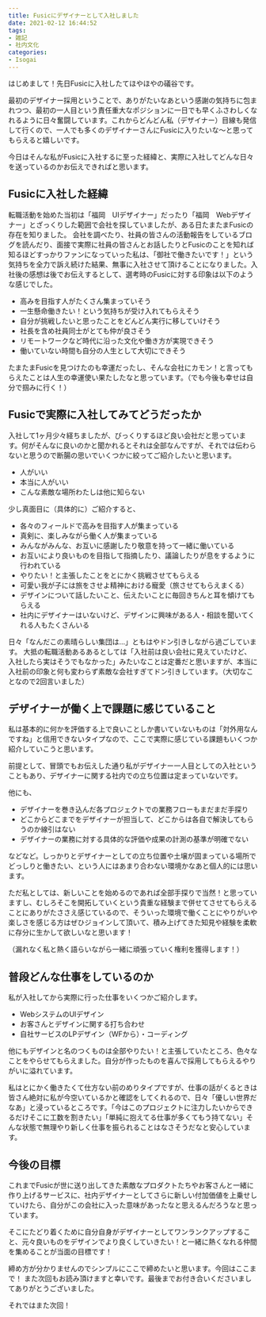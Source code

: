 ```yaml
---
title: Fusicにデザイナーとして入社しました
date: 2021-02-12 16:44:52
tags:
- 雑記
- 社内文化
categories:
- Isogai
---
```


はじめまして！先日Fusicに入社したてほやほやの礒谷です。

最初のデザイナー採用ということで、ありがたいなあという感謝の気持ちに包まれつつ、最初の一人目という責任重大なポジションに一日でも早くふさわしくなれるように日々奮闘しています。これからどんどん私（デザイナー）目線も発信して行くので、一人でも多くのデザイナーさんにFusicに入りたいな〜と思ってもらえると嬉しいです。

今日はそんな私がFusicに入社するに至った経緯と、実際に入社してどんな日々を送っているのかお伝えできればと思います。
<!-- more -->

## Fusicに入社した経緯

転職活動を始めた当初は「福岡　UIデザイナー」だったり「福岡　Webデザイナー」とざっくりした範囲で会社を探していましたが、ある日たまたまFusicの存在を知りました。
会社を調べたり、社員の皆さんの活動報告をしているブログを読んだり、面接で実際に社員の皆さんとお話したりとFusicのことを知れば知るほどすっかりファンになっていった私は、「御社で働きたいです！」という気持ちを全力で訴え続けた結果、無事に入社させて頂けることになりました。入社後の感想は後でお伝えするとして、選考時のFusicに対する印象は以下のような感じでした。

- 高みを目指す人がたくさん集まっていそう
- 一生懸命働きたい！という気持ちが受け入れてもらえそう
- 自分が挑戦したいと思ったことをどんどん実行に移していけそう
- 社長を含め社員同士がとても仲が良さそう
- リモートワークなど時代に沿った文化や働き方が実現できそう
- 働いていない時間も自分の人生として大切にできそう

たまたまFusicを見つけたのも幸運だったし、そんな会社にカモン！と言ってもらえたことは人生の幸運使い果たしたなと思っています。（でも今後も幸せは自分で掴みに行く！）

## Fusicで実際に入社してみてどうだったか

入社して1ヶ月少々経ちましたが、びっくりするほど良い会社だと思っています。何がそんなに良いのかと聞かれるとそれは全部なんですが、それでは伝わらないと思うので断腸の思いでいくつかに絞ってご紹介したいと思います。

- 人がいい
- 本当に人がいい
- こんな素敵な場所わたしは他に知らない

少し真面目に（具体的に）ご紹介すると、

- 各々のフィールドで高みを目指す人が集まっている
- 真剣に、楽しみながら働く人が集まっている
- みんながみんな、お互いに感謝したり敬意を持って一緒に働いている
- お互いにより良いものを目指して指摘したり、議論したりが息をするように行われている
- やりたい！と主張したことをとにかく挑戦させてもらえる
- 可愛い我が子には旅をさせよ精神における寵愛（旅させてもらえまくる）
- デザインについて話したいこと、伝えたいことに毎回きちんと耳を傾けてもらえる
- 社内にデザイナーはいないけど、デザインに興味がある人・相談を聞いてくれる人もたくさんいる

日々「なんだこの素晴らしい集団は…」ともはやドン引きしながら過ごしています。
大抵の転職活動あるあるとしては「入社前は良い会社に見えていたけど、入社したら実はそうでもなかった」みたいなことは定番だと思いますが、本当に入社前の印象と何も変わらず素敵な会社すぎてドン引きしています。（大切なことなので2回言いました）

## デザイナーが働く上で課題に感じていること

私は基本的に何かを評価する上で良いことしか書いていないものは「対外用なんですね」と信用できないタイプなので、ここで実際に感じている課題もいくつか紹介していこうと思います。

前提として、冒頭でもお伝えした通り私がデザイナー一人目としての入社ということもあり、デザイナーに関する社内での立ち位置は定まっていないです。

他にも、

- デザイナーを巻き込んだ各プロジェクトでの業務フローもまだまだ手探り
- どこからどこまでをデザイナーが担当して、どこからは各自で解決してもらうのか線引はない
- デザイナーの業務に対する具体的な評価や成果の計測の基準が明確でない

などなど。しっかりとデザイナーとしての立ち位置や土壌が固まっている場所でどっしりと働きたい、という人にはあまり合わない環境かなあと個人的には思います。

ただ私としては、新しいことを始めるのであれば全部手探りで当然！と思っていますし、むしろそこを開拓していくという貴重な経験まで併せてさせてもらえることにありがたささえ感じているので、そういった環境で働くことにやりがいや楽しさを感じる方はぜひジョインして頂いて、積み上げてきた知見や経験を柔軟に存分に生かして欲しいなと思います！

（漏れなく私と熱く語らいながら一緒に頑張っていく権利を獲得します！）

## 普段どんな仕事をしているのか

私が入社してから実際に行った仕事をいくつかご紹介します。

- WebシステムのUIデザイン
- お客さんとデザインに関する打ち合わせ
- 自社サービスのLPデザイン（WFから）・コーディング

他にもデザインと名のつくものは全部やりたい！と主張していたところ、色々なことをやらせてもらえました。自分が作ったものを喜んで採用してもらえるやりがいに溢れています。

私はとにかく働きたくて仕方ない前のめりタイプですが、仕事の話がくるときは皆さん絶対に私が今空いているかと確認をしてくれるので、日々「優しい世界だなあ」と浸っているところです。「今はこのプロジェクトに注力したいからできるだけそこに工数を割きたい」「単純に抱えてる仕事が多くてもう持てない」そんな状態で無理やり新しく仕事を振られることはなさそうだなと安心しています。

## 今後の目標

これまでFusicが世に送り出してきた素敵なプロダクトたちやお客さんと一緒に作り上げるサービスに、社内デザイナーとしてさらに新しい付加価値を上乗せしていけたら、自分がこの会社に入った意味があったなと思えるんだろうなと思っています。

そこにたどり着くために自分自身がデザイナーとしてワンランクアップすること、元々良いものをデザインでより良くしていきたい！と一緒に熱くなれる仲間を集めることが当面の目標です！

締め方が分かりませんのでシンプルにここで締めたいと思います。今回はここまで！
また次回もお読み頂けますと幸いです。最後までお付き合いくださいましてありがとうございました。

それではまた次回！